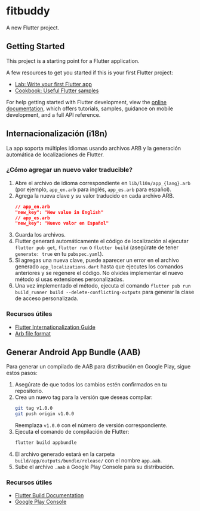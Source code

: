 # fitbuddy

A new Flutter project.

## Getting Started

This project is a starting point for a Flutter application.

A few resources to get you started if this is your first Flutter project:

- [Lab: Write your first Flutter app](https://docs.flutter.dev/get-started/codelab)
- [Cookbook: Useful Flutter samples](https://docs.flutter.dev/cookbook)

For help getting started with Flutter development, view the
[online documentation](https://docs.flutter.dev/), which offers tutorials,
samples, guidance on mobile development, and a full API reference.

## Internacionalización (i18n)

La app soporta múltiples idiomas usando archivos ARB y la generación automática de localizaciones de Flutter.

### ¿Cómo agregar un nuevo valor traducible?

1. Abre el archivo de idioma correspondiente en `lib/l10n/app_{lang}.arb` (por ejemplo, `app_en.arb` para inglés, `app_es.arb` para español).
2. Agrega la nueva clave y su valor traducido en cada archivo ARB.
   ```json
   // app_en.arb
   "new_key": "New value in English"
   // app_es.arb
   "new_key": "Nuevo valor en Español"
   ```
3. Guarda los archivos.
4. Flutter generará automáticamente el código de localización al ejecutar `flutter pub get`, `flutter run` o `flutter build` (asegúrate de tener `generate: true` en tu `pubspec.yaml`).
5. Si agregas una nueva clave, puede aparecer un error en el archivo generado `app_localizations.dart` hasta que ejecutes los comandos anteriores y se regenere el código. No olvides implementar el nuevo método si usas extensiones personalizadas.
6. Una vez implementado el método, ejecuta el comando `flutter pub run build_runner build --delete-conflicting-outputs` para generar la clase de acceso personalizada.

### Recursos útiles

- [Flutter Internationalization Guide](https://docs.flutter.dev/ui/accessibility-and-internationalization/internationalization)
- [Arb file format](https://github.com/google/app-resource-bundle/wiki/ApplicationResourceBundleSpecification)

## Generar Android App Bundle (AAB)

Para generar un compilado de AAB para distribución en Google Play, sigue estos pasos:

1. Asegúrate de que todos los cambios estén confirmados en tu repositorio.
2. Crea un nuevo tag para la versión que deseas compilar:
   ```bash
   git tag v1.0.0
   git push origin v1.0.0
   ```
   Reemplaza `v1.0.0` con el número de versión correspondiente.
3. Ejecuta el comando de compilación de Flutter:
   ```bash
   flutter build appbundle
   ```
4. El archivo generado estará en la carpeta `build/app/outputs/bundle/release/` con el nombre `app.aab`.
5. Sube el archivo `.aab` a Google Play Console para su distribución.

### Recursos útiles

- [Flutter Build Documentation](https://docs.flutter.dev/deployment/android)
- [Google Play Console](https://play.google.com/console)
